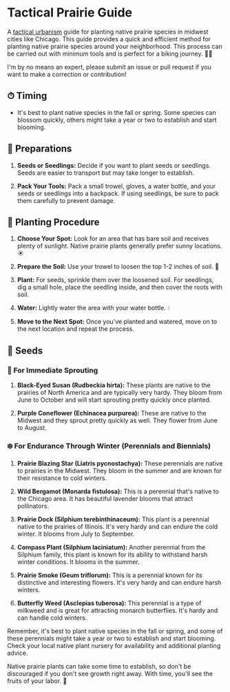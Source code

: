 # Tactical Prairie Guide
A [tactical urbanism](http://tacticalurbanismguide.com/about/) guide for planting native prairie species in midwest cities like Chicago. This guide provides a quick and efficient method for planting native prairie species around your neighborhood. This process can be carried out with minimum tools and is perfect for a biking journey. 🚴‍♂️

I'm by no means an expert, please submit an issue or pull request if you want to make a correction or contribution!

## ⏱ Timing
- It's best to plant native species in the fall or spring. Some species can blossom quickly, others might take a year or two to establish and start blooming. 

## 🧰 Preparations

1. **Seeds or Seedlings:** Decide if you want to plant seeds or seedlings. Seeds are easier to transport but may take longer to establish. 

3. **Pack Your Tools:** Pack a small trowel, gloves, a water bottle, and your seeds or seedlings into a backpack. If using seedlings, be sure to pack them carefully to prevent damage.

## 🌱 Planting Procedure

1. **Choose Your Spot:** Look for an area that has bare soil and receives plenty of sunlight. Native prairie plants generally prefer sunny locations. ☀️

2. **Prepare the Soil:** Use your trowel to loosen the top 1-2 inches of soil. 🌱

3. **Plant:** For seeds, sprinkle them over the loosened soil. For seedlings, dig a small hole, place the seedling inside, and then cover the roots with soil. 

4. **Water:** Lightly water the area with your water bottle. 💧

5. **Move to the Next Spot:** Once you've planted and watered, move on to the next location and repeat the process. 

## 🌼 Seeds

### 🌸 For Immediate Sprouting

1. **Black-Eyed Susan (Rudbeckia hirta):** These plants are native to the prairies of North America and are typically very hardy. They bloom from June to October and will start sprouting pretty quickly once planted.

2. **Purple Coneflower (Echinacea purpurea):** These are native to the Midwest and they sprout pretty quickly as well. They flower from June to August.

### ❄️ For Endurance Through Winter (Perennials and Biennials)

1. **Prairie Blazing Star (Liatris pycnostachya):** These perennials are native to prairies in the Midwest. They bloom in the summer and are known for their resistance to cold winters.

2. **Wild Bergamot (Monarda fistulosa):** This is a perennial that's native to the Chicago area. It has beautiful lavender blooms that attract pollinators.

3. **Prairie Dock (Silphium terebinthinaceum):** This plant is a perennial native to the prairies of Illinois. It's very hardy and can endure the cold winter. It blooms from July to September.

4. **Compass Plant (Silphium laciniatum):** Another perennial from the Silphium family, this plant is known for its ability to withstand harsh winter conditions. It blooms in the summer.

5. **Prairie Smoke (Geum triflorum):** This is a perennial known for its distinctive and interesting flowers. It's very hardy and can endure harsh winters.

6. **Butterfly Weed (Asclepias tuberosa):** This perennial is a type of milkweed and is great for attracting monarch butterflies. It's hardy and can handle cold winters.

Remember, it's best to plant native species in the fall or spring, and some of these perennials might take a year or two to establish and start blooming. Check your local native plant nursery for availability and additional planting advice.


Native prairie plants can take some time to establish, so don't be discouraged if you don't see growth right away. With time, you'll see the fruits of your labor. 🌼
